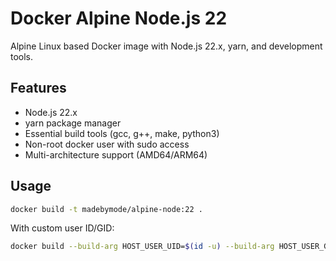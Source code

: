 # Docker Alpine Node.js 22

Alpine Linux based Docker image with Node.js 22.x, yarn, and development tools.

## Features

- Node.js 22.x
- yarn package manager
- Essential build tools (gcc, g++, make, python3)
- Non-root docker user with sudo access
- Multi-architecture support (AMD64/ARM64)

## Usage

```bash
docker build -t madebymode/alpine-node:22 .
```

With custom user ID/GID:

```bash
docker build --build-arg HOST_USER_UID=$(id -u) --build-arg HOST_USER_GID=$(id -g) -t madebymode/alpine-node:22 .
```